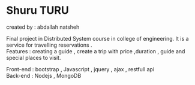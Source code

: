 # Shuru TURU
created by : abdallah natsheh
	    
Final project in Distributed System course in college of engineering.
It is a service for travelling reservations .</br>
Features : 
creating a guide , create a trip with price ,duration , guide and special places to visit.
 
Front-end :  bootstrap , Javascript , jquery , ajax , restfull api </br>
Back-end : Nodejs , MongoDB 
